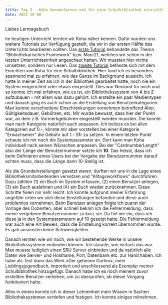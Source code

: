 ```yaml
---
title: Tag 3 - Koha kennenlernen und für eine Schulbibliothek einrichten
date: 2021-10-08
---
```

Liebes Lerntagebuch

Im heutigen Unterricht lernten wir Koha näher kennen. Dafür wurden uns weitere Tutorials zur Verfügung gestellt, die wir in der ersten Hälfte des Unterrichts bearbeiten sollten. 
Das <a href="https://zefanjas.de/koha-installation-schule-bibliografische-framework/">erste Tutorial</a> behandelte das Thema "Bibliothekarisches Framework" bzw. Marc21, welches wir schon in der letzten Unterrichtseinheit angeschaut hatten. Wir mussten hier nichts umsetzen, sondern nur Lesen. 
Das <a href="https://zefanjas.de/teil-3-grundeinstellungen-wie-man-koha-installiert-und-fuer-schulen-einrichtet/">zweite Tutorial</a> befasste sich mit dem Enrichten von Koha für eine Schulbibliothek. Hier fand ich es besonders spannend mal zu erfahren, wie das Ganze im Background aussieht. Ich hatte in meiner Zeit als ich in der Bibliothek gearbeitet hatte, noch nie ein System eingerichtet oder etwas eingestellt. Dies war Neuland für mich und so konnte ich mal erfahren, wie es ist, ein Bibliothekssystem von A bis Z aufzubauen - mit allem was dazu gehört. Ich erstellte ein paar Medientypen und danach ging es auch schon an die Erstellung von Benutzerkategorien. Man konnte verschiedene Einschränkungen vornehmen betreffend Alter, Gültigkeitsdauer, Gebühren, etc. Mir wurde bewusst, dass hier der Punkt war, an dem z.B. Vormerkgebühren eingestellt werden mussten. Die konnte man nach Kategorie natürlich auch anpassen. Ich beliess es bei allen Kategorien auf 0.-, könnte mir aber vorstellen bei einer Kategorie "Erwachsener" die Gebühr auf 1.- Sfr zu setzen. In einem letzten Punkt schaute ich mir noch die Systemparameter an. Dort kann man Koha individuell nach seinen Wünschen anpassen. Bei der "CardnumberLength" also der Länge der Benutzernummer setzte ich **10**. Das heisst, dass ich beim Definieren eines Users bei der Vergabe der Benutzernummer darauf achten muss, dass die Länge dann 10-Stellig ist.

Als die Grundeinstellungen gesetzt waren, durften wir uns in die Lage eines Bibliotheksmitarbeitenden versetzen und "Alltagsworkflows" durchführen. Dazu zählten (1) ein Buch im System erfassen, (2) einen Benutzer anlegen, (3) ein Buch auslehnen und (4) ein Buch wieder zurücknehmen. Diese Schritte fielen mir sehr leicht. Ich konnte aufgrund meiner Erfahrung ungefähr orten wo sich diese Einstellungen befanden und diese auch problemlos vornehmen. Beim Benutzer anlegen folgte ich zuerst der Vorlage des Dozenten, aber schnell bekam ich die Fehlermeldung, dass meine vergebene Benutzernummer zu kurz sei. Da fiel mir ein, dass ich diese ja in den Systemparametern auf 10 gesetzt hatte. Die Fehlermeldung war auch eine Art Beweis, dass die Einstellung korrekt übernommen wurde. Es gab ansonsten keine Schwierigkeiten. 

Danach lernten wie wir noch, wie wir bestehende Werke in unsere Bibliothekssysteme einbinden können. Ich staunte, wie einfach das war. Man musste lediglich einen SRU Server einbinden und da natürlich alle Daten wie Server- und Hostname, Port, Datenbank etc. zur Hand haben. Ich habe als Test dann das Werk «Der geheime Garten», mein Lieblingsjugendbuch, importiert und anschliessend als Exemplar meiner Schulbibliothek hinzugefügt. Danach habe ich es noch meinem zuvor erstellten Benutzer verliehen, um zu überprüfen, ob dieser Vorgang funktioniert hatte.
 
Alles in einem konnte ich in dieser Lehreinheit mein Wissen in Sachen Bibliotheksystemen vertiefen und festigen. Ich konnte einiges mitnehmen.


